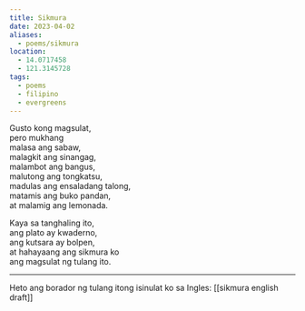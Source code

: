 ```yaml
---
title: Sikmura
date: 2023-04-02
aliases:
  - poems/sikmura
location:
  - 14.0717458
  - 121.3145728
tags:
  - poems
  - filipino
  - evergreens
---
```

Gusto kong magsulat,  
pero mukhang  
malasa ang sabaw,  
malagkit ang sinangag,  
malambot ang bangus,  
malutong ang tongkatsu,  
madulas ang ensaladang talong,  
matamis ang buko pandan,  
at malamig ang lemonada.  

Kaya sa tanghaling ito,  
ang plato ay kwaderno,  
ang kutsara ay bolpen,  
at hahayaang ang sikmura ko  
ang magsulat ng tulang ito.

***

Heto ang borador ng tulang itong isinulat ko sa Ingles: [[sikmura english draft]]